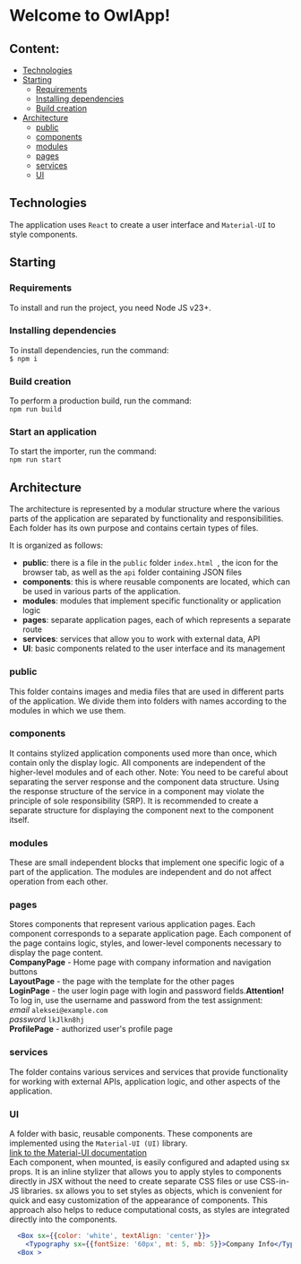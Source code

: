 # Welcome to OwlApp!

## Content:
- [Technologies](#technologies)
- [Starting](#starting)
    - [Requirements](#requirements)
    - [Installing dependencies](#installing-dependencies)
    - [Build creation](#build-creation)
- [Architecture](#architecture)
    - [public](#public)
    - [components](#components)
    - [modules](#modules)
    - [pages](#pages)
    - [services](#services)
    - [UI](#ui)



<a name="technologies"></a>
## Technologies
The application uses `React` to create a user interface and `Material-UI` to style components.  
<a name="starting"></a>
## Starting
<a name="requirements"></a>
### Requirements
To install and run the project, you need Node JS v23+.
<a name="installing-dependencies"></a>
### Installing dependencies
To install dependencies, run the command:    
`$ npm i`
<a name="build-creation"></a>
### Build creation
To perform a production build, run the command:  
`npm run build`
<a name="start-an-application"></a>
### Start an application
To start the importer, run the command:  
`npm run start`
<a name="start-lint"></a>

<a name="architecture"></a>
## Architecture
The architecture is represented by a modular structure where the various parts of the application are separated by functionality and responsibilities. Each folder has its own purpose and contains certain types of files.

It is organized as follows:  
- **public**: there is a file in the `public` folder `index.html `, the icon for the browser tab, as well as the `api` folder containing JSON files
- **components**: this is where reusable components are located,
  which can be used in various parts of the application.
- **modules**: modules that implement specific functionality or application logic
- **pages**: separate application pages, each of which represents a separate route
- **services**: services that allow you to work with external data, API
- **UI**: basic components related to the user interface and its management
  <a name="assets"></a>
### public
This folder contains images and media files that are used in different parts of the application.
We divide them into folders with names according to the modules in which we use them.
<a name="components"></a>
### components
It contains stylized application components used more than once, which contain only the display logic. All components are independent of the higher-level modules and of each other.
Note: You need to be careful about separating the server response and the component data structure. Using the response structure of the service in a component may violate the principle of sole responsibility (SRP). It is recommended to create a separate structure for displaying the component next to the component itself.

<a name="modules"></a>
### modules
These are small independent blocks that implement one specific logic of a part of the application. The modules are independent and do not affect operation from each other.  
<a name="pages"></a>
### pages
Stores components that represent various application pages. Each component corresponds to a separate application page. Each component of the page contains logic, styles, and lower-level components necessary to display the page content.  
**CompanyPage** - Home page with company information and navigation buttons  
**LayoutPage** - the page with the template for the other pages  
**LoginPage** - the user login page with login and password fields.**Attention!** To log in, use the username and password from the test assignment:  
*email* `aleksei@example.com`  
*password* `lkJlkn8hj`  
**ProfilePage** - authorized user's profile page 
<a name="services"></a>
### services
The folder contains various services and services that provide functionality for working with external APIs,
application logic, and other aspects of the application.

<a name="ui"></a>
### UI
A folder with basic, reusable components.
These components are implemented using the `Material-UI (UI)` library.  
[link to the Material-UI documentation](https://mui.com/material-ui/getting-started/)  
Each component, when mounted, is easily configured and adapted using sx props. It is an inline stylizer that allows you to apply styles to components directly in JSX without the need to create separate CSS files or use CSS-in-JS libraries. sx allows you to set styles as objects, which is convenient for quick and easy customization of the appearance of components. This approach also helps to reduce computational costs, as styles are integrated directly into the components.  
```jsx
  <Box sx={{color: 'white', textAlign: 'center'}}>
    <Typography sx={{fontSize: '60px', mt: 5, mb: 5}}>Company Info</Typography>
  <Box >
```
